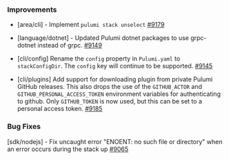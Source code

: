 ### Improvements

- [area/cli] - Implement `pulumi stack unselect` [#9179](https://github.com/pulumi/pulumi/pull/9179)
- [language/dotnet] - Updated Pulumi dotnet packages to use grpc-dotnet instead of grpc.
  [#9149](https://github.com/pulumi/pulumi/pull/9149)

- [cli/config] Rename the `config` property in `Pulumi.yaml` to `stackConfigDir`. The `config` key will continue to be supported.
  [#9145](https://github.com/pulumi/pulumi/pull/9145)

- [cli/plugins] Add support for downloading plugin from private Pulumi GitHub releases. This also drops the use of the `GITHUB_ACTOR` and `GITHUB_PERSONAL_ACCESS_TOKEN` environment variables for authenticating to github. Only `GITHUB_TOKEN` is now used, but this can be set to a personal access token.
  [#9185](https://github.com/pulumi/pulumi/pull/9185)

### Bug Fixes

  [sdk/nodejs] - Fix uncaught error "ENOENT: no such file or directory" when an error occurs during the stack up
  [#9065](https://github.com/pulumi/pulumi/issues/9065)
